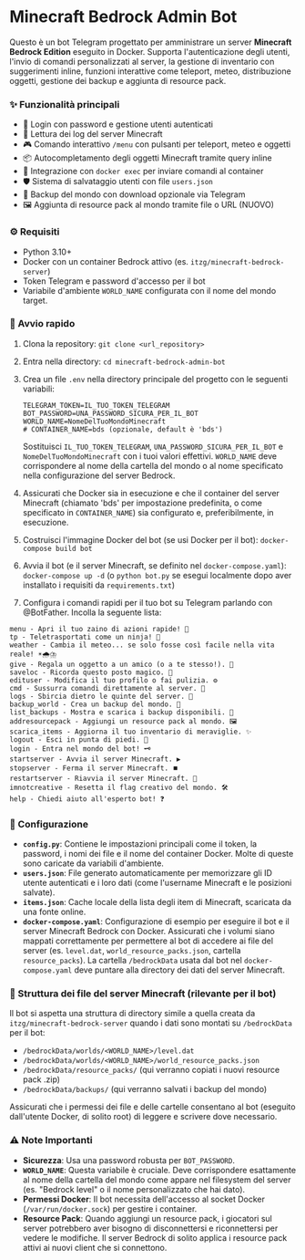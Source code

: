 # Minecraft Bedrock Admin Bot

Questo è un bot Telegram progettato per amministrare un server **Minecraft Bedrock Edition** eseguito in Docker.
Supporta l'autenticazione degli utenti, l'invio di comandi personalizzati al server, la gestione di inventario con suggerimenti inline, funzioni interattive come teleport, meteo, distribuzione oggetti, gestione dei backup e aggiunta di resource pack.

### ✨ Funzionalità principali

- 🔐 Login con password e gestione utenti autenticati
- 🧾 Lettura dei log del server Minecraft
- 🎮 Comando interattivo `/menu` con pulsanti per teleport, meteo e oggetti
- 📦 Autocompletamento degli oggetti Minecraft tramite query inline
- 🐋 Integrazione con `docker exec` per inviare comandi al container
- 🛡️ Sistema di salvataggio utenti con file `users.json`
- 💾 Backup del mondo con download opzionale via Telegram
- 🖼️ Aggiunta di resource pack al mondo tramite file o URL (NUOVO)

### ⚙️ Requisiti

- Python 3.10+
- Docker con un container Bedrock attivo (es. `itzg/minecraft-bedrock-server`)
- Token Telegram e password d'accesso per il bot
- Variabile d'ambiente `WORLD_NAME` configurata con il nome del mondo target.

### 🚀 Avvio rapido

1.  Clona la repository: `git clone <url_repository>`
2.  Entra nella directory: `cd minecraft-bedrock-admin-bot`
3.  Crea un file `.env` nella directory principale del progetto con le seguenti variabili:
    ```env
    TELEGRAM_TOKEN=IL_TUO_TOKEN_TELEGRAM
    BOT_PASSWORD=UNA_PASSWORD_SICURA_PER_IL_BOT
    WORLD_NAME=NomeDelTuoMondoMinecraft
    # CONTAINER_NAME=bds (opzionale, default è 'bds')
    ```
    Sostituisci `IL_TUO_TOKEN_TELEGRAM`, `UNA_PASSWORD_SICURA_PER_IL_BOT` e `NomeDelTuoMondoMinecraft` con i tuoi valori effettivi. `WORLD_NAME` deve corrispondere al nome della cartella del mondo o al nome specificato nella configurazione del server Bedrock.
4.  Assicurati che Docker sia in esecuzione e che il container del server Minecraft (chiamato 'bds' per impostazione predefinita, o come specificato in `CONTAINER_NAME`) sia configurato e, preferibilmente, in esecuzione.
5.  Costruisci l'immagine Docker del bot (se usi Docker per il bot):
    `docker-compose build bot`
6.  Avvia il bot (e il server Minecraft, se definito nel `docker-compose.yaml`):
    `docker-compose up -d` (o `python bot.py` se esegui localmente dopo aver installato i requisiti da `requirements.txt`)

7.  Configura i comandi rapidi per il tuo bot su Telegram parlando con @BotFather. Incolla la seguente lista:

```
menu - Apri il tuo zaino di azioni rapide! 🎒
tp - Teletrasportati come un ninja! 💨
weather - Cambia il meteo... se solo fosse così facile nella vita reale! ☀️🌧️⛈️
give - Regala un oggetto a un amico (o a te stesso!). 🎁
saveloc - Ricorda questo posto magico. 📍
edituser - Modifica il tuo profilo o fai pulizia. ⚙️
cmd - Sussurra comandi direttamente al server. 🤫
logs - Sbircia dietro le quinte del server. 👀
backup_world - Crea un backup del mondo. 💾
list_backups - Mostra e scarica i backup disponibili. 📂
addresourcepack - Aggiungi un resource pack al mondo. 🖼️
scarica_items - Aggiorna il tuo inventario di meraviglie. ✨
logout - Esci in punta di piedi. 👋
login - Entra nel mondo del bot! 🗝️
startserver - Avvia il server Minecraft. ▶️
stopserver - Ferma il server Minecraft. ⏹️
restartserver - Riavvia il server Minecraft. 🔄
imnotcreative - Resetta il flag creativo del mondo. 🛠️
help - Chiedi aiuto all'esperto bot! ❓
```

### 🔧 Configurazione

-   **`config.py`**: Contiene le impostazioni principali come il token, la password, i nomi dei file e il nome del container Docker. Molte di queste sono caricate da variabili d'ambiente.
-   **`users.json`**: File generato automaticamente per memorizzare gli ID utente autenticati e i loro dati (come l'username Minecraft e le posizioni salvate).
-   **`items.json`**: Cache locale della lista degli item di Minecraft, scaricata da una fonte online.
-   **`docker-compose.yaml`**: Configurazione di esempio per eseguire il bot e il server Minecraft Bedrock con Docker. Assicurati che i volumi siano mappati correttamente per permettere al bot di accedere ai file del server (es. `level.dat`, `world_resource_packs.json`, cartella `resource_packs`). La cartella `/bedrockData` usata dal bot nel `docker-compose.yaml` deve puntare alla directory dei dati del server Minecraft.

### 📁 Struttura dei file del server Minecraft (rilevante per il bot)

Il bot si aspetta una struttura di directory simile a quella creata da `itzg/minecraft-bedrock-server` quando i dati sono montati su `/bedrockData` per il bot:

-   `/bedrockData/worlds/<WORLD_NAME>/level.dat`
-   `/bedrockData/worlds/<WORLD_NAME>/world_resource_packs.json`
-   `/bedrockData/resource_packs/` (qui verranno copiati i nuovi resource pack .zip)
-   `/bedrockData/backups/` (qui verranno salvati i backup del mondo)

Assicurati che i permessi dei file e delle cartelle consentano al bot (eseguito dall'utente Docker, di solito root) di leggere e scrivere dove necessario.

### ⚠️ Note Importanti

-   **Sicurezza**: Usa una password robusta per `BOT_PASSWORD`.
-   **`WORLD_NAME`**: Questa variabile è cruciale. Deve corrispondere esattamente al nome della cartella del mondo come appare nel filesystem del server (es. "Bedrock level" o il nome personalizzato che hai dato).
-   **Permessi Docker**: Il bot necessita dell'accesso al socket Docker (`/var/run/docker.sock`) per gestire i container.
-   **Resource Pack**: Quando aggiungi un resource pack, i giocatori sul server potrebbero aver bisogno di disconnettersi e riconnettersi per vedere le modifiche. Il server Bedrock di solito applica i resource pack attivi ai nuovi client che si connettono.
